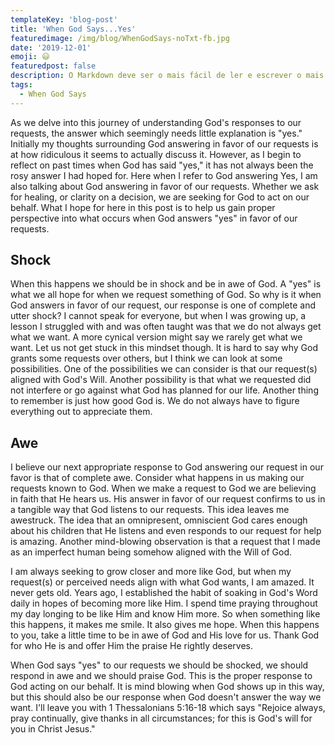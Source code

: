 ```yaml
---
templateKey: 'blog-post'
title: 'When God Says...Yes'
featuredimage: /img/blog/WhenGodSays-noTxt-fb.jpg
date: '2019-12-01'
emoji: 😃
featuredpost: false
description: O Markdown deve ser o mais fácil de ler e escrever o mais possível.
tags:
  - When God Says
---
```


As we delve into this journey of understanding God's responses to our requests, the answer which seemingly needs little explanation is "yes." Initially my thoughts surrounding God answering in favor of our requests is at how ridiculous it seems to actually discuss it. However, as I begin to reflect on past times when God has said "yes," it has not always been the rosy answer I had hoped for. Here when I refer to God answering Yes, I am also talking about God answering in favor of our requests. Whether we ask for healing, or clarity on a decision, we are seeking for God to act on our behalf. What I hope for here in this post is to help us gain proper perspective into what occurs when God answers "yes" in favor of our requests.

## Shock

When this happens we should be in shock and be in awe of God. A "yes" is what we all hope for when we request something of God. So why is it when God answers in favor of our request, our response is one of complete and utter shock? I cannot speak for everyone, but when I was growing up, a lesson I struggled with and was often taught was that we do not always get what we want. A more cynical version might say we rarely get what we want. Let us not get stuck in this mindset though. It is hard to say why God grants some requests over others, but I think we can look at some possibilities. One of the possibilities we can consider is that our request(s) aligned with God's Will. Another possibility is that what we requested did not interfere or go against what God has planned for our life. Another thing to remember is just how good God is. We do not always have to figure everything out to appreciate them.

## Awe

I believe our next appropriate response to God answering our request in our favor is that of complete awe. Consider what happens in us making our requests known to God. When we make a request to God we are believing in faith that He hears us. His answer in favor of our request confirms to us in a tangible way that God listens to our requests. This idea leaves me awestruck. The idea that an omnipresent, omniscient God cares enough about his children that He listens and even responds to our request for help is amazing. Another mind-blowing observation is that a request that I made as an imperfect human being somehow aligned with the Will of God.

I am always seeking to grow closer and more like God, but when my request(s) or perceived needs align with what God wants, I am amazed. It never gets old. Years ago, I established the habit of soaking in God's Word daily in hopes of becoming more like Him. I spend time praying throughout my day longing to be like Him and know Him more. So when something like this happens, it makes me smile. It also gives me hope. When this happens to you, take a little time to be in awe of God and His love for us. Thank God for who He is and offer Him the praise He rightly deserves.

When God says "yes" to our requests we should be shocked, we should respond in awe and we should praise God. This is the proper response to God acting on our behalf. It is mind blowing when God shows up in this way, but this should also be our response when God doesn't answer the way we want. I'll leave you with 1 Thessalonians 5:16-18 which says "Rejoice always, pray continually, give thanks in all circumstances; for this is God's will for you in Christ Jesus."
